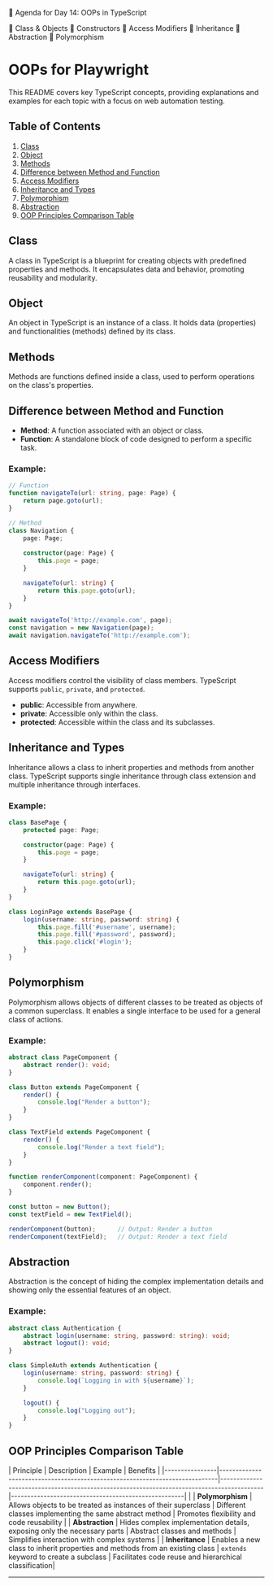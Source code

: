 📑 Agenda for Day 14: OOPs in TypeScript

📌 Class & Objects
📌 Constructors
📌 Access Modifiers
📌 Inheritance
📌 Abstraction
📌 Polymorphism

# OOPs for Playwright

This README covers key TypeScript concepts, providing explanations and examples for each topic with a focus on web automation testing.

## Table of Contents

1. [Class](#class)
2. [Object](#object)
3. [Methods](#methods)
4. [Difference between Method and Function](#difference-between-method-and-function)
5. [Access Modifiers](#access-modifiers)
6. [Inheritance and Types](#inheritance-and-types)
7. [Polymorphism](#polymorphism)
8. [Abstraction](#abstraction)
9. [OOP Principles Comparison Table](#oop-principles-comparison-table)

## Class

A class in TypeScript is a blueprint for creating objects with predefined properties and methods. It encapsulates data and behavior, promoting reusability and modularity.

## Object

An object in TypeScript is an instance of a class. It holds data (properties) and functionalities (methods) defined by its class.

## Methods

Methods are functions defined inside a class, used to perform operations on the class's properties.

## Difference between Method and Function

- **Method**: A function associated with an object or class.
- **Function**: A standalone block of code designed to perform a specific task.

### Example:

```typescript
// Function
function navigateTo(url: string, page: Page) {
    return page.goto(url);
}

// Method
class Navigation {
    page: Page;
    
    constructor(page: Page) {
        this.page = page;
    }

    navigateTo(url: string) {
        return this.page.goto(url);
    }
}

await navigateTo('http://example.com', page);
const navigation = new Navigation(page);
await navigation.navigateTo('http://example.com');
```

## Access Modifiers

Access modifiers control the visibility of class members. TypeScript supports `public`, `private`, and `protected`.

- **public**: Accessible from anywhere.
- **private**: Accessible only within the class.
- **protected**: Accessible within the class and its subclasses.

## Inheritance and Types

Inheritance allows a class to inherit properties and methods from another class. TypeScript supports single inheritance through class extension and multiple inheritance through interfaces.

### Example:

```typescript
class BasePage {
    protected page: Page;

    constructor(page: Page) {
        this.page = page;
    }

    navigateTo(url: string) {
        return this.page.goto(url);
    }
}

class LoginPage extends BasePage {
    login(username: string, password: string) {
        this.page.fill('#username', username);
        this.page.fill('#password', password);
        this.page.click('#login');
    }
}
```

## Polymorphism

Polymorphism allows objects of different classes to be treated as objects of a common superclass. It enables a single interface to be used for a general class of actions.

### Example:

```typescript
abstract class PageComponent {
    abstract render(): void;
}

class Button extends PageComponent {
    render() {
        console.log("Render a button");
    }
}

class TextField extends PageComponent {
    render() {
        console.log("Render a text field");
    }
}

function renderComponent(component: PageComponent) {
    component.render();
}

const button = new Button();
const textField = new TextField();

renderComponent(button);      // Output: Render a button
renderComponent(textField);   // Output: Render a text field
```

## Abstraction

Abstraction is the concept of hiding the complex implementation details and showing only the essential features of an object.

### Example:

```typescript
abstract class Authentication {
    abstract login(username: string, password: string): void;
    abstract logout(): void;
}

class SimpleAuth extends Authentication {
    login(username: string, password: string) {
        console.log(`Logging in with ${username}`);
    }

    logout() {
        console.log("Logging out");
    }
}
```

## OOP Principles Comparison Table

| Principle      | Description                                                                 | Example                                                                                   | Benefits                                            |
|----------------|-----------------------------------------------------------------------------|-------------------------------------------------------------------------------------------|-----------------------------------------------------|               |
| **Polymorphism**  | Allows objects to be treated as instances of their superclass            | Different classes implementing the same abstract method                                   | Promotes flexibility and code reusability            |
| **Abstraction**   | Hides complex implementation details, exposing only the necessary parts  | Abstract classes and methods                                                               | Simplifies interaction with complex systems          |
| **Inheritance**   | Enables a new class to inherit properties and methods from an existing class | `extends` keyword to create a subclass                                                     | Facilitates code reuse and hierarchical classification|

---
